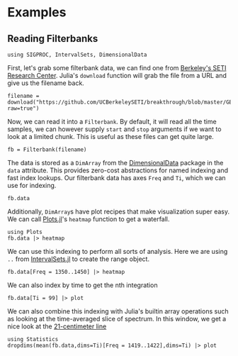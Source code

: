 # Examples

## Reading Filterbanks

```@setup examples
using SIGPROC, IntervalSets, DimensionalData
```

First, let's grab some filterbank data, we can find one from [Berkeley's SETI Research Center](http://breakthroughinitiatives.org/opendatasearch). Julia's `download` function will grab the file from a URL and give us the filename back.

```@example examples
filename = download("https://github.com/UCBerkeleySETI/breakthrough/blob/master/GBT/filterbank_tutorial/blc04_guppi_57563_69862_HIP35136_0011.gpuspec.0002.fil?raw=true")
```

Now, we can read it into a `Filterbank`. By default, it will read all the time samples, we can however supply `start` and `stop` arguments if we want to look at a limited chunk. This is useful as these files can get quite large.

```@example examples
fb = Filterbank(filename)
```

The data is stored as a `DimArray` from the [DimensionalData](https://github.com/rafaqz/DimensionalData.jl) package in the `data` attribute. This provides zero-cost abstractions for named indexing and fast index lookups. Our filterbank data has axes `Freq` and `Ti`, which we can use for indexing.

```@example examples
fb.data
```

Additionally, `DimArray`s have plot recipes that make visualization super easy. We can call [Plots.jl](https://github.com/JuliaPlots/Plots.jl)'s `heatmap` function to get a waterfall.

```@example examples
using Plots
fb.data |> heatmap
```

We can use this indexing to perform all sorts of analysis. Here we are using `..` from [IntervalSets.jl](https://github.com/JuliaMath/IntervalSets.jl) to create the range object.

```@example examples
fb.data[Freq = 1350..1450] |> heatmap
```

We can also index by time to get the nth integration

```@example examples
fb.data[Ti = 99] |> plot
```

We can also combine this indexing with Julia's builtin array operations such as looking at the time-averaged slice of spectrum. In this window, we get a nice look at the [21-centimeter line](https://en.wikipedia.org/wiki/Hydrogen_line)

```@example examples
using Statistics
dropdims(mean(fb.data,dims=Ti)[Freq = 1419..1422],dims=Ti) |> plot
```
